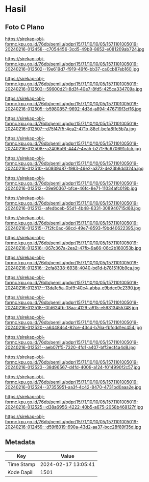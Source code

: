 # Hasil

## Foto C Plano

https://sirekap-obj-formc.kpu.go.id/76db/pemilu/pdpr/15/71/10/10/05/1571101005019-20240216-012458--c7054456-3cd5-49b8-8652-e081209ab724.jpg

https://sirekap-obj-formc.kpu.go.id/76db/pemilu/pdpr/15/71/10/10/05/1571101005019-20240216-012502--19e619d7-f919-49f6-bb37-ca0cb87eb160.jpg

https://sirekap-obj-formc.kpu.go.id/76db/pemilu/pdpr/15/71/10/10/05/1571101005019-20240216-012503--59600d21-8d3f-40e7-8fd5-425ca334709a.jpg

https://sirekap-obj-formc.kpu.go.id/76db/pemilu/pdpr/15/71/10/10/05/1571101005019-20240216-012505--b5980857-9692-4d3d-a894-476719f3cf16.jpg

https://sirekap-obj-formc.kpu.go.id/76db/pemilu/pdpr/15/71/10/10/05/1571101005019-20240216-012507--d75f47f5-4ea2-471b-88ef-befa8ffc5b7a.jpg

https://sirekap-obj-formc.kpu.go.id/76db/pemilu/pdpr/15/71/10/10/05/1571101005019-20240216-012508--a2406b9f-4447-4ea5-b271-9c670691cfc5.jpg

https://sirekap-obj-formc.kpu.go.id/76db/pemilu/pdpr/15/71/10/10/05/1571101005019-20240216-012510--b0939d87-f983-46e2-a373-4e23b8dd324a.jpg

https://sirekap-obj-formc.kpu.go.id/76db/pemilu/pdpr/15/71/10/10/05/1571101005019-20240216-012512--09e90367-bfce-46fc-8e71-11034afc019b.jpg

https://sirekap-obj-formc.kpu.go.id/76db/pemilu/pdpr/15/71/10/10/05/1571101005019-20240216-012513--afedbceb-55d1-4b48-8331-308940715d68.jpg

https://sirekap-obj-formc.kpu.go.id/76db/pemilu/pdpr/15/71/10/10/05/1571101005019-20240216-012515--7f2fc0ac-68cd-49e7-8593-f9bd40622395.jpg

https://sirekap-obj-formc.kpu.go.id/76db/pemilu/pdpr/15/71/10/10/05/1571101005019-20240216-012516--067c367a-2ea2-47fb-9a66-06c2b160053b.jpg

https://sirekap-obj-formc.kpu.go.id/76db/pemilu/pdpr/15/71/10/10/05/1571101005019-20240216-012516--2cfa8338-6938-4040-bd1d-b78151f0b9ca.jpg

https://sirekap-obj-formc.kpu.go.id/76db/pemilu/pdpr/15/71/10/10/05/1571101005019-20240216-012517--13da1c5a-0bf9-40c4-abba-e9bdcc9e2390.jpg

https://sirekap-obj-formc.kpu.go.id/76db/pemilu/pdpr/15/71/10/10/05/1571101005019-20240216-012518--0fd624fb-18aa-4129-a915-e56313455748.jpg

https://sirekap-obj-formc.kpu.go.id/76db/pemilu/pdpr/15/71/10/10/05/1571101005019-20240216-012520--a64484c4-82ce-43cd-b76a-fbfcdd1ec454.jpg

https://sirekap-obj-formc.kpu.go.id/76db/pemilu/pdpr/15/71/10/10/05/1571101005019-20240216-012521--aeb07ff5-7320-4fd1-a407-bff3ecf4a4d8.jpg

https://sirekap-obj-formc.kpu.go.id/76db/pemilu/pdpr/15/71/10/10/05/1571101005019-20240216-012523--38d96567-d4fd-4009-a124-f014990f2c57.jpg

https://sirekap-obj-formc.kpu.go.id/76db/pemilu/pdpr/15/71/10/10/05/1571101005019-20240216-012524--37355951-aa3f-4c42-8470-4731bd0aaa2e.jpg

https://sirekap-obj-formc.kpu.go.id/76db/pemilu/pdpr/15/71/10/10/05/1571101005019-20240216-012525--d38a6956-4222-40b5-a675-2058b468127f.jpg

https://sirekap-obj-formc.kpu.go.id/76db/pemilu/pdpr/15/71/10/10/05/1571101005019-20240216-012459--d59f8019-690a-43d2-aa37-bcc28f89f35d.jpg


## Metadata

| Key        | Value               |
| ---------- | ------------------- |
| Time Stamp | 2024-02-17 13:05:41 |
| Kode Dapil | 1501                |



